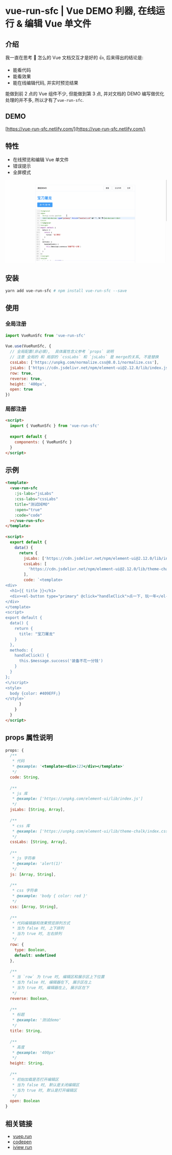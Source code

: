 # vue-run-sfc | Vue DEMO 利器, 在线运行 & 编辑 Vue 单文件

## 介绍

我一直在思考 🤔 怎么的 Vue 文档交互才是好的 👍, 后来得出的结论是:

- 能看代码
- 能看效果
- 能在线编辑代码, 并实时预览结果

能做到前 2 点的 Vue 组件不少, 但能做到第 3 点, 并对文档的 DEMO 编写做优化处理的并不多, 所以才有了`vue-run-sfc`.

## DEMO

[https://vue-run-sfc.netlify.com/](https://vue-run-sfc.netlify.com/)

## 特性

- 在线预览和编辑 Vue 单文件
- 错误提示
- 全屏模式

![image](https://raw.githubusercontent.com/dream2023/images/master/vue-run-sfc.6etlb7pxsj.gif)

## 安装

```bash
yarn add vue-run-sfc # npm install vue-run-sfc --save
```

## 使用

### 全局注册

```js
import VueRunSfc from 'vue-run-sfc'

Vue.use(VueRunSfc, {
  // 全局配置(非必填),  具体属性含义参考 `props` 说明
  // 注意 全局的 和 局部的 `cssLabs` 和 `jsLabs` 是 merge的关系, 不是替换
  cssLabs: ['https://unpkg.com/normalize.css@8.0.1/normalize.css'],
  jsLabs: ['https://cdn.jsdelivr.net/npm/element-ui@2.12.0/lib/index.js'],
  row: true,
  reverse: true,
  height: '400px',
  open: true
})
```

### 局部注册

```html
<script>
  import { VueRunSfc } from 'vue-run-sfc'

  export default {
    components: { VueRunSfc }
  }
</script>
```

## 示例

```html
<template>
  <vue-run-sfc
    :js-labs="jsLabs"
    :css-labs="cssLabs"
    title="测试DEMO"
    :open="true"
    :code="code"
  ></vue-run-sfc>
</template>

<script>
  export default {
    data() {
      return {
        jsLabs: ['https://cdn.jsdelivr.net/npm/element-ui@2.12.0/lib/index.js'],
        cssLabs: [
          'https://cdn.jsdelivr.net/npm/element-ui@2.12.0/lib/theme-chalk/index.css'
        ],
        code: `<template>
<div>
  <h1>{{ title }}</h1>
  <div><el-button type="primary" @click="handleClick">点一下, 玩一年</el-button></div>
</div>
</template>
<script>
export default {
  data() {
    return {
      title: "宝刀屠龙"
    }
  },
  methods: {
    handleClick() {
      this.$message.success('装备不花一分钱')
    }
  }
};
<\/script>
<style>
  body {color: #409EFF;}
</style>`
      }
    }
  }
</script>
```

## props 属性说明

```js
props: {
  /**
   * 代码
   * @example: '<template><div>123</div></template>'
   */
  code: String,

  /**
   * js 库
   * @example: ['https://unpkg.com/element-ui/lib/index.js']
   */
  jsLabs: [String, Array],

  /**
   * css 库
   * @example: ['https://unpkg.com/element-ui/lib/theme-chalk/index.css']
   */
  cssLabs: [String, Array],

  /**
   * js 字符串
   * @example: 'alert(1)'
   */
  js: [Array, String],

  /**
   * css 字符串
   * @example: 'body { color: red }'
   */
  css: [Array, String],

  /**
   * 代码编辑器和效果预览排列方式
   * 当为 false 时, 上下排列
   * 当为 true 时, 左右排列
   */
  row: {
    type: Boolean,
    default: undefined
  },

  /**
   * 当 `row` 为 true 时, 编辑区和展示区上下位置
   * 当为 false 时, 编辑器在下, 展示区在上
   * 当为 true 时, 编辑器在上, 展示区在下
   */
  reverse: Boolean,

  /**
   * 标题
   * @example: '测试demo'
   */
  title: String,

  /**
   * 高度
   * @example: '400px'
   */
  height: String,

  /**
   * 初始加载是否打开编辑区
   * 当为 false 时, 默认是关闭编辑区
   * 当为 true 时, 默认是打开编辑区
   */
  open: Boolean
}
```

## 相关链接

- [vuep.run](https://vuep.run/)
- [codepen](http://codepen.io/)
- [iview run](https://run.iviewui.com/)
